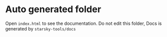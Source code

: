 # Auto generated folder 
Open `index.html` to see the documentation. Do not edit this folder,
Docs is generated by `starsky-tools/docs` 